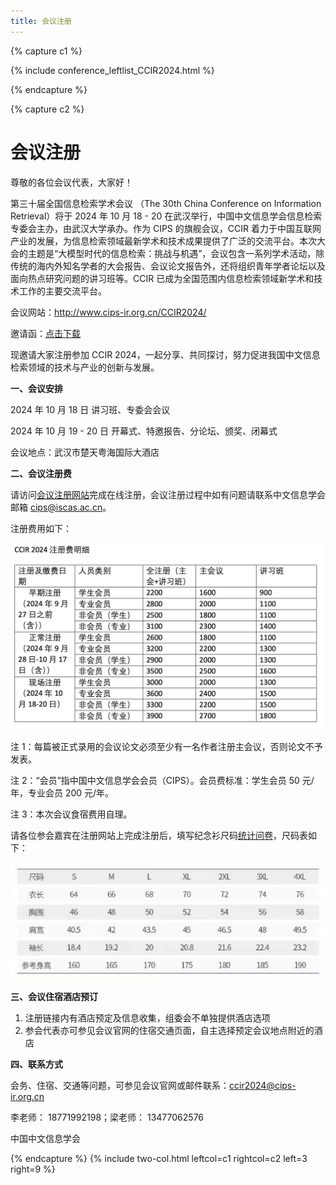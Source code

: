 ```yaml
---
title: 会议注册
---
```


{% capture c1 %}

{% include conference_leftlist_CCIR2024.html %}

{% endcapture %}

{% capture c2 %}

# <i class="fas fa-feather-alt"></i>会议注册

<p></p>
尊敬的各位会议代表，大家好！

第三十届全国信息检索学术会议 （The 30th China Conference on Information Retrieval）将于 2024 年 10 月 18 - 20 在武汉举行，中国中文信息学会信息检索专委会主办，由武汉大学承办。作为 CIPS 的旗舰会议，CCIR 着力于中国互联网产业的发展，为信息检索领域最新学术和技术成果提供了广泛的交流平台。本次大会的主题是“大模型时代的信息检索：挑战与机遇”，会议包含一系列学术活动，除传统的海内外知名学者的大会报告、会议论文报告外，还将组织青年学者论坛以及面向热点研究问题的讲习班等。CCIR 已成为全国范围内信息检索领域新学术和技术工作的主要交流平台。

会议网站：http://www.cips-ir.org.cn/CCIR2024/

邀请函：<a href="./assets/invitation.pdf">点击下载</a>

现邀请大家注册参加 CCIR 2024，一起分享、共同探讨，努力促进我国中文信息检索领域的技术与产业的创新与发展。

**一、会议安排**

2024 年 10 月 18 日 讲习班、专委会会议

2024 年 10 月 19 - 20 日 开幕式、特邀报告、分论坛、颁奖、闭幕式

会议地点：武汉市楚天粤海国际大酒店

**二、会议注册费**

请访问[会议注册网站](https://www.cipsc.org.cn/Learn/index.aspx?itemid=4508)完成在线注册，会议注册过程中如有问题请联系中文信息学会邮箱 cips@iscas.ac.cn。

注册费用如下：

<img src="./assets/fee.png" style="width:800px;">

注 1：每篇被正式录用的会议论文必须至少有一名作者注册主会议，否则论文不予发表。

注 2：“会员”指中国中文信息学会会员（CIPS）。会员费标准：学生会员 50 元/年，专业会员 200 元/年。

注 3：本次会议食宿费用自理。

请各位参会嘉宾在注册网站上完成注册后，填写纪念衫尺码[统计问卷](https://bqyl1x9muk3.feishu.cn/share/base/form/shrcn5VoOD8RwNpjDvmqKUji4t4)，尺码表如下：

<img src="./assets/size_chart.png" style="width:700px;">

**三、会议住宿酒店预订**

1. 注册链接内有酒店预定及信息收集，组委会不单独提供酒店选项
2. 参会代表亦可参见会议官网的住宿交通页面，自主选择预定会议地点附近的酒店

**四、联系方式**

会务、住宿、交通等问题，可参见会议官网或邮件联系：ccir2024@cips-ir.org.cn

李老师： 18771992198；梁老师： 13477062576

中国中文信息学会

{% endcapture %}
{% include two-col.html leftcol=c1 rightcol=c2 left=3 right=9 %}
